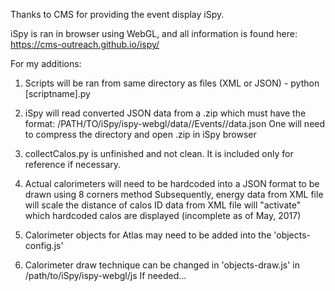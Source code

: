 Thanks to CMS for providing the event display iSpy. 

iSpy is ran in browser using WebGL, and all information is found here:
https://cms-outreach.github.io/ispy/

For my additions:

1. Scripts will be ran from same directory as files (XML or JSON) - python [scriptname].py

2. iSpy will read converted JSON data from a .zip which must have the format: 
	/PATH/TO/iSpy/ispy-webgl/data/<dirName>/Events/<runName>/data.json
	One will need to compress the directory <dirName> and open <dirName>.zip in iSpy browser

3. collectCalos.py is unfinished and not clean. It is included only for reference if necessary.
	
4. Actual calorimeters will need to be hardcoded into a JSON format to be drawn using 8 corners method
	Subsequently, energy data from XML file will scale the distance of calos
	ID data from XML file will "activate" which hardcoded calos are displayed (incomplete as of May, 2017)

5. Calorimeter objects for Atlas may need to be added into the 'objects-config.js'

6. Calorimeter draw technique can be changed in 'objects-draw.js' in /path/to/iSpy/ispy-webgl/js
	If needed...
